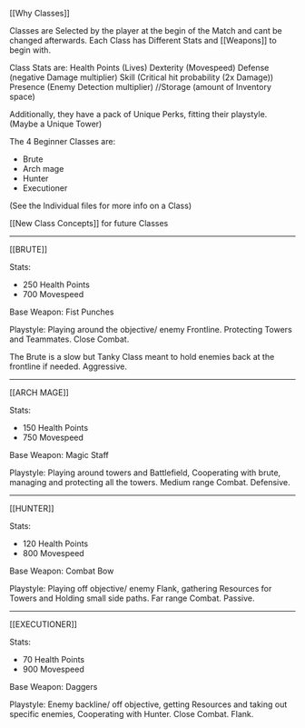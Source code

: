 [[Why Classes]]

Classes are Selected by the player at the begin of the Match and cant be changed afterwards.
Each Class has Different Stats and [[Weapons]] to begin with.

Class Stats are:
Health Points (Lives)
Dexterity (Movespeed)
Defense (negative Damage multiplier)
Skill (Critical hit probability (2x Damage))
Presence (Enemy Detection multiplier)
//Storage (amount of Inventory space)

Additionally, they have a pack of Unique Perks, fitting their playstyle.
(Maybe a Unique Tower)

The 4 Beginner Classes are:
- Brute
- Arch mage
- Hunter
- Executioner

(See the Individual files for more info on a Class)

[[New Class Concepts]] for future Classes

---
[[BRUTE]]

Stats:
- 250 Health Points
- 700 Movespeed

Base Weapon: Fist Punches

Playstyle: Playing around the objective/ enemy Frontline. Protecting Towers and Teammates. 
Close Combat.

The Brute is a slow but Tanky Class meant to hold enemies back at the frontline if needed. Aggressive.


---
[[ARCH MAGE]]

Stats:
- 150 Health Points
- 750 Movespeed

Base Weapon: Magic Staff

Playstyle: Playing around towers and Battlefield, Cooperating with brute, managing and protecting all the towers. Medium range Combat. Defensive.

---
[[HUNTER]]

Stats:
- 120 Health Points
- 800 Movespeed

Base Weapon: Combat Bow

Playstyle: Playing off objective/ enemy Flank, gathering Resources for Towers and Holding small side paths. Far range Combat. Passive.

---
[[EXECUTIONER]]

Stats:
- 70 Health Points
- 900 Movespeed

Base Weapon: Daggers

Playstyle: Enemy backline/ off objective, getting Resources and taking out specific enemies, Cooperating with Hunter. Close Combat. Flank.